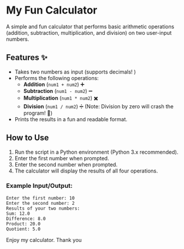 # My Fun Calculator 

A simple and fun calculator that performs basic arithmetic operations (addition, subtraction, multiplication, and division) on two user-input numbers. 

## Features ✨
- Takes two numbers as input (supports decimals! )
- Performs the following operations:
  - **Addition** (`num1 + num2`) ➕
  - **Subtraction** (`num1 - num2`) ➖
  - **Multiplication** (`num1 * num2`) ✖️
  - **Division** (`num1 / num2`) ➗ (Note: Division by zero will crash the program! 🚫)
- Prints the results in a fun and readable format. 

## How to Use 
1. Run the script in a Python environment (Python 3.x recommended).
2. Enter the first number when prompted.
3. Enter the second number when prompted.
4. The calculator will display the results of all four operations.

### Example Input/Output:
```
Enter the first number: 10
Enter the second number: 2
Results of your two numbers:
Sum: 12.0
Difference: 8.0
Product: 20.0
Quotient: 5.0
```



Enjoy my calculator. Thank you
